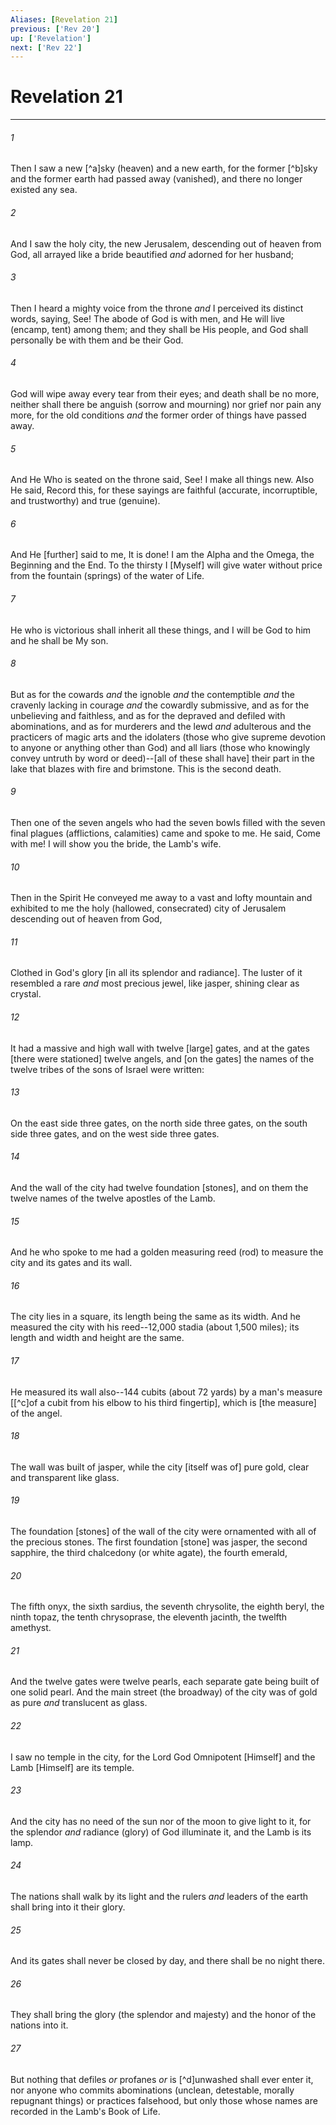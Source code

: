 ```yaml
---
Aliases: [Revelation 21]
previous: ['Rev 20']
up: ['Revelation']
next: ['Rev 22']
---
```

# Revelation 21

***














###### 1 






Then I saw a new [^a]sky (heaven) and a new earth, for the former [^b]sky and the former earth had passed away (vanished), and there no longer existed any sea. 













###### 2 






And I saw the holy city, the new Jerusalem, descending out of heaven from God, all arrayed like a bride beautified _and_ adorned for her husband; 













###### 3 






Then I heard a mighty voice from the throne _and_ I perceived its distinct words, saying, See! The abode of God is with men, and He will live (encamp, tent) among them; and they shall be His people, and God shall personally be with them and be their God. 













###### 4 






God will wipe away every tear from their eyes; and death shall be no more, neither shall there be anguish (sorrow and mourning) nor grief nor pain any more, for the old conditions _and_ the former order of things have passed away. 













###### 5 






And He Who is seated on the throne said, See! I make all things new. Also He said, Record this, for these sayings are faithful (accurate, incorruptible, and trustworthy) and true (genuine). 













###### 6 






And He [further] said to me, It is done! I am the Alpha and the Omega, the Beginning and the End. To the thirsty I [Myself] will give water without price from the fountain (springs) of the water of Life. 













###### 7 






He who is victorious shall inherit all these things, and I will be God to him and he shall be My son. 













###### 8 






But as for the cowards _and_ the ignoble _and_ the contemptible _and_ the cravenly lacking in courage _and_ the cowardly submissive, and as for the unbelieving and faithless, and as for the depraved and defiled with abominations, and as for murderers and the lewd _and_ adulterous and the practicers of magic arts and the idolaters (those who give supreme devotion to anyone or anything other than God) and all liars (those who knowingly convey untruth by word or deed)--[all of these shall have] their part in the lake that blazes with fire and brimstone. This is the second death. 













###### 9 






Then one of the seven angels who had the seven bowls filled with the seven final plagues (afflictions, calamities) came and spoke to me. He said, Come with me! I will show you the bride, the Lamb's wife. 













###### 10 






Then in the Spirit He conveyed me away to a vast and lofty mountain and exhibited to me the holy (hallowed, consecrated) city of Jerusalem descending out of heaven from God, 













###### 11 






Clothed in God's glory [in all its splendor and radiance]. The luster of it resembled a rare _and_ most precious jewel, like jasper, shining clear as crystal. 













###### 12 






It had a massive and high wall with twelve [large] gates, and at the gates [there were stationed] twelve angels, and [on the gates] the names of the twelve tribes of the sons of Israel were written: 













###### 13 






On the east side three gates, on the north side three gates, on the south side three gates, and on the west side three gates. 













###### 14 






And the wall of the city had twelve foundation [stones], and on them the twelve names of the twelve apostles of the Lamb. 













###### 15 






And he who spoke to me had a golden measuring reed (rod) to measure the city and its gates and its wall. 













###### 16 






The city lies in a square, its length being the same as its width. And he measured the city with his reed--12,000 stadia (about 1,500 miles); its length and width and height are the same. 













###### 17 






He measured its wall also--144 cubits (about 72 yards) by a man's measure [[^c]of a cubit from his elbow to his third fingertip], which is [the measure] of the angel. 













###### 18 






The wall was built of jasper, while the city [itself was of] pure gold, clear and transparent like glass. 













###### 19 






The foundation [stones] of the wall of the city were ornamented with all of the precious stones. The first foundation [stone] was jasper, the second sapphire, the third chalcedony (or white agate), the fourth emerald, 













###### 20 






The fifth onyx, the sixth sardius, the seventh chrysolite, the eighth beryl, the ninth topaz, the tenth chrysoprase, the eleventh jacinth, the twelfth amethyst. 













###### 21 






And the twelve gates were twelve pearls, each separate gate being built of one solid pearl. And the main street (the broadway) of the city was of gold as pure _and_ translucent as glass. 













###### 22 






I saw no temple in the city, for the Lord God Omnipotent [Himself] and the Lamb [Himself] are its temple. 













###### 23 






And the city has no need of the sun nor of the moon to give light to it, for the splendor _and_ radiance (glory) of God illuminate it, and the Lamb is its lamp. 













###### 24 






The nations shall walk by its light and the rulers _and_ leaders of the earth shall bring into it their glory. 













###### 25 






And its gates shall never be closed by day, and there shall be no night there. 













###### 26 






They shall bring the glory (the splendor and majesty) and the honor of the nations into it. 













###### 27 






But nothing that defiles _or_ profanes _or_ is [^d]unwashed shall ever enter it, nor anyone who commits abominations (unclean, detestable, morally repugnant things) or practices falsehood, but only those whose names are recorded in the Lamb's Book of Life.
